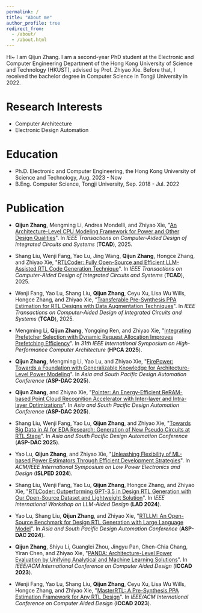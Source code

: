 ```yaml
---
permalink: /
title: "About me"
author_profile: true
redirect_from: 
  - /about/
  - /about.html
---
```


Hi~ I am Qijun Zhang. I am a second-year PhD student at the Electronic and Computer Engineering Department of the Hong Kong University of Science and Technology (HKUST), advised by Prof. Zhiyao Xie. Before that, I received the bachelor degree in Computer Science in Tongji University in 2022.

Research Interests
======
 * Computer Architecture
 * Electronic Design Automation

Education
======
 * Ph.D. Electronic and Computer Engineering, the Hong Kong University of Science and Technology, Aug. 2023 - Now
 * B.Eng. Computer Science, Tongji University, Sep. 2018 - Jul. 2022

Publication
======
 * **Qijun Zhang**, Mengming Li, Andrea Mondelli, and Zhiyao Xie, &quot;[An Architecture-Level CPU Modeling Framework for Power and Other Design Qualities]()&quot;. In *IEEE Transactions on Computer-Aided Design of Integrated Circuits and Systems* (**TCAD**), 2025.

 * Shang Liu, Wenji Fang, Yao Lu, Jing Wang, **Qijun Zhang**, Hongce Zhang, and Zhiyao Xie, &quot;[RTLCoder: Fully Open-Source and Efficient LLM-Assisted RTL Code Generation Technique]()&quot;. In *IEEE Transactions on Computer-Aided Design of Integrated Circuits and Systems* (**TCAD**), 2025.

 * Wenji Fang, Yao Lu, Shang Liu, **Qijun Zhang**, Ceyu Xu, Lisa Wu Wills, Hongce Zhang, and Zhiyao Xie, &quot;[Transferable Pre-Synthesis PPA Estimation for RTL Designs with Data Augmentation Techniques]()&quot;. In *IEEE Transactions on Computer-Aided Design of Integrated Circuits and Systems* (**TCAD**), 2025.

 * Mengming Li, **Qijun Zhang**, Yongqing Ren, and Zhiyao Xie, &quot;[Integrating Prefetcher Selection with Dynamic Request Allocation Improves Prefetching Efficiency]()&quot;. In *31th IEEE International Symposium on High-Performance Computer Architecture* (**HPCA 2025**).

 * **Qijun Zhang**, Mengming Li, Yao Lu, and Zhiyao Xie, &quot;[FirePower: Towards a Foundation with Generalizable Knowledge for Architecture-Level Power Modeling]()&quot;. In *Asia and South Pacific Design Automation Conference* (**ASP-DAC 2025**).

 * **Qijun Zhang**, and Zhiyao Xie, &quot;[Pointer: An Energy-Efficient ReRAM-based Point Cloud Recognition Accelerator with Inter-layer and Intra-layer Optimizations]()&quot;. In *Asia and South Pacific Design Automation Conference* (**ASP-DAC 2025**).

 * Shang Liu, Wenji Fang, Yao Lu, **Qijun Zhang**, and Zhiyao Xie, &quot;[Towards Big Data in AI for EDA Research: Generation of New Pseudo Circuits at RTL Stage]()&quot;. In *Asia and South Pacific Design Automation Conference* (**ASP-DAC 2025**).

 * Yao Lu, **Qijun Zhang**, and Zhiyao Xie, &quot;[Unleashing Flexibility of ML-based Power Estimators Through Efficient Development Strategies]()&quot;. In *ACM/IEEE International Symposium on Low Power Electronics and Design* (**ISLPED 2024**).

 * Shang Liu, Wenji Fang, Yao Lu, **Qijun Zhang**, Hongce Zhang, and Zhiyao Xie, &quot;[RTLCoder: Outperforming GPT-3.5 in Design RTL Generation with Our Open-Source Dataset and Lightweight Solution]()&quot;. In *IEEE International Workshop on LLM-Aided Design* (**LAD 2024**).

 * Yao Lu, Shang Liu, **Qijun Zhang**, and Zhiyao Xie, &quot;[RTLLM: An Open-Source Benchmark for Design RTL Generation with Large Language Model]()&quot;. In *Asia and South Pacific Design Automation Conference* (**ASP-DAC 2024**).

 * **Qijun Zhang**, Shiyu Li, Guanglei Zhou, Jingyu Pan, Chen-Chia Chang, Yiran Chen, and Zhiyao Xie, &quot;[PANDA: Architecture-Level Power Evaluation by Unifying Analytical and Machine Learning Solutions]()&quot;. In *IEEE/ACM International Conference on Computer Aided Design* (**ICCAD 2023**).

 * Wenji Fang, Yao Lu, Shang Liu, **Qijun Zhang**, Ceyu Xu, Lisa Wu Wills, Hongce Zhang, and Zhiyao Xie, &quot;[MasterRTL: A Pre-Synthesis PPA Estimation Framework for Any RTL Design]()&quot;. In *IEEE/ACM International Conference on Computer Aided Design* (**ICCAD 2023**).
